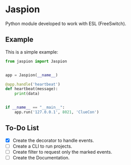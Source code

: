# Jaspion

Python module developed to work with ESL (FreeSwitch).

## Example
This is a simple example:

```python 
from jaspion import Jaspion


app = Jaspion(__name__)

@app.handle('heartbeat')
def heartbeat(message):
    print(data)


if __name__ == "__main__":
    app.run('127.0.0.1', 8021, 'ClueCon')
```

## To-Do List
- [X] Create the decorator to handle events.
- [ ] Create a CLI to run projects.
- [ ] Create filter to request only the marked events.
- [ ] Create the Documentation.